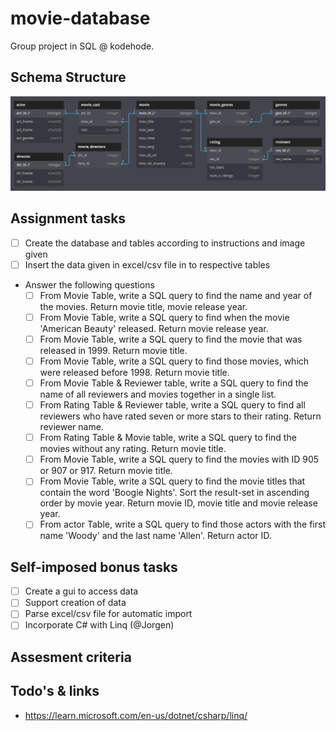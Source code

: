 # movie-database
Group project in SQL @ kodehode. 

## Schema Structure
![Alt text](assets/visualization.jpg?raw=true "Visualization of projects schema structure")

## Assignment tasks
- [ ] Create the database and tables according to instructions and image given
- [ ] Insert the data given in excel/csv file in to respective tables
- Answer the following questions
  - [ ] From Movie Table, write a SQL query to find the name and year of the movies. Return movie title, movie release year.
  - [ ] From Movie Table, write a SQL query to find when the movie 'American Beauty' released. Return movie release year.
  - [ ] From Movie Table, write a SQL query to find the movie that was released in 1999. Return movie title.
  - [ ] From Movie Table, write a SQL query to find those movies, which were released before 1998. Return movie title.
  - [ ] From Movie Table & Reviewer table, write a SQL query to find the name of all reviewers and movies together in a single list.
  - [ ] From Rating Table & Reviewer table, write a SQL query to find all reviewers who have rated seven or more stars to their rating. Return reviewer name.
  - [ ] From Rating Table & Movie table, write a SQL query to find the movies without any rating. Return movie title.
  - [ ] From Movie Table, write a SQL query to find the movies with ID 905 or 907 or 917. Return movie title.
  - [ ] From Movie Table, write a SQL query to find the movie titles that contain the word 'Boogie Nights'. Sort the result-set in ascending order by movie year. Return movie ID, movie title and movie release year.
  - [ ] From actor Table, write a SQL query to find those actors with the first name 'Woody' and the last name 'Allen'. Return actor ID.

## Self-imposed bonus tasks
- [ ] Create a gui to access data
- [ ] Support creation of data
- [ ] Parse excel/csv file for automatic import
- [ ] Incorporate C# with Linq (@Jorgen)

## Assesment criteria

## Todo's & links
- https://learn.microsoft.com/en-us/dotnet/csharp/linq/